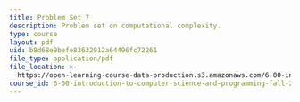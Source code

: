 ```yaml
---
title: Problem Set 7
description: Problem set on computational complexity.
type: course
layout: pdf
uid: b8d68e9befe83632912a64496fc72261
file_type: application/pdf
file_location: >-
  https://open-learning-course-data-production.s3.amazonaws.com/6-00-introduction-to-computer-science-and-programming-fall-2008/b8d68e9befe83632912a64496fc72261_pset7.pdf
course_id: 6-00-introduction-to-computer-science-and-programming-fall-2008
---
```


